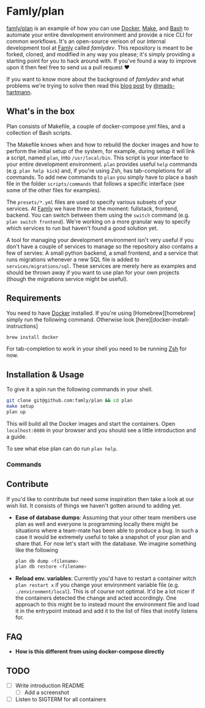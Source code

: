 # Famly/plan
[famly/plan][famly/plan] is an example of how you can use [Docker][docker], [Make][make], and
[Bash][bash] to automate your entire development environment and provide a
nice CLI for common workflows. It's an open-source verison of our internal
development tool at [Famly][famly] called *famlydev*. This repository is meant to be forked,
cloned, and modified in any way you please; it's simply providing a starting point for you to
hack around with. If you've found a way to improve upon it then feel free to send
us a pull request ❤️

If you want to know more about the background of *famlydev* and what problems
we're trying to solve then read this [blog post][blogpost] by [@mads-hartmann][mads].

## What's in the box
Plan consists of Makefile, a couple of docker-compose.yml files, and a collection of
Bash scripts.

The Makefile knows when and how to rebuild the docker images and how to perform the initial setup of the system, for example, during setup it will link a script,
named `plan`, into `/usr/local/bin`. This script is your interface to your entire
development environment. `plan` provides useful `help` commands (e.g. `plan help kick`) and,
if you're using Zsh, has tab-completions for all commands. To add new commands to `plan`
you simply have to place a bash file in the folder `scripts/commands` that follows a
specific interface (see some of the other files for examples).

The `presets/*.yml` files are used to specify various subsets of your
services. At [Famly][famly] we have three at the moment: fullstack, frontend, backend.
You can switch between them using the `switch` command (e.g. `plan switch frontend`). We're
working on a more granular way to specify which services to run but haven't found a good
solution yet.

A tool for managing your development environment isn't very useful if you don't have a
couple of services to manage so the repository also contains a few of servies: A small
python backend, a small frontend, and a service that runs migrations whenever a new SQL file
is added to `services/migrations/sql`. These services are merely here as examples and should
be thrown away if you want to use plan for your own projects (though the migrations service might be useful).

## Requirements
You need to have [Docker][docker] installed. If you're using [Homebrew][homebrew] simply run
the following command. Otherwise look [here][docker-install-instructions]

```bash
brew install docker
```

For tab-completion to work in your shell you need to be running [Zsh][zsh]
for now.

## Installation & Usage
To give it a spin run the following commands in your shell.

```bash
git clone git@github.com:famly/plan && cd plan
make setup
plan up
```

This will build all the Docker images and start the containers. Open
`localhost:8080` in your browser and you should see a little introduction
and a guide.

To see what else plan can do run `plan help`.

### Commands

## Contribute
If you'd like to contribute but need some inspiration then take a look
at our wish list. It consists of things we haven't gotten around to
adding yet.

- **Ease of database dumps**: Assuming that your other team members
  use plan as well and everyone is programming locally there might be
  situations where a team-mate has been able to produce a bug. In such
  a case it would be extremely useful to take a snapshot of your plan
  and share that. For now let's start with the database. We imagine
  something like the following

  ```bash
  plan db dump <filename>
  plan db restore <filename>
  ```

- **Reload env. variables**: Currently you'd have to restart a container
  witch `plan restart x` if you change your environment variable file
  (e.g. `./environment/local`). This is of course not optimal. It'd be
  a lot nicer if the containers detected the change and acted
  accordingly. One approach to this might be to instead mount the
  environment file and load it in the entrypoint instead and add it to
  the list of files that inotify listens for.

## FAQ

- **How is this different from using docker-compose directly**


## TODO
- [ ] Write introduction README
  - [ ] Add a screenshot
- [ ] Listen to SIGTERM for all containers

[famly]: https://famly.co
[famly/plan]: https://github.com/famly/plan
[docker]: https://www.docker.com/
[make]: https://www.gnu.org/software/make/
[bash]: https://www.gnu.org/software/bash/
[zsh]: http://www.zsh.org/
[blogpost]: http://mads-hartmann.com/2017/01/15/automating-developer-environments.html
[mads]: https://github.com/mads-hartmann
